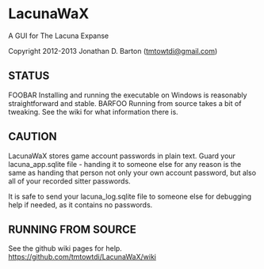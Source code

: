 LacunaWaX
=========
A GUI for The Lacuna Expanse

Copyright 2012-2013 Jonathan D. Barton (tmtowtdi@gmail.com) 

STATUS
------
FOOBAR Installing and running the executable on Windows is reasonably straightforward and stable. BARFOO
Running from source takes a bit of tweaking.  See the wiki for what information there is.

CAUTION
-------
LacunaWaX stores game account passwords in plain text.  Guard your lacuna\_app.sqlite file \- handing it to someone else for any reason is the same as handing that person not only your own account password, but also all of your recorded sitter passwords.

It is safe to send your lacuna\_log.sqlite file to someone else for debugging help if needed, as it contains no passwords.

RUNNING FROM SOURCE
-------------------
See the github wiki pages for help.  https://github.com/tmtowtdi/LacunaWaX/wiki

